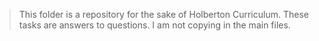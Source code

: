 > This folder is a repository for the sake of Holberton Curriculum. These tasks are answers to questions. I am not copying in the main files.